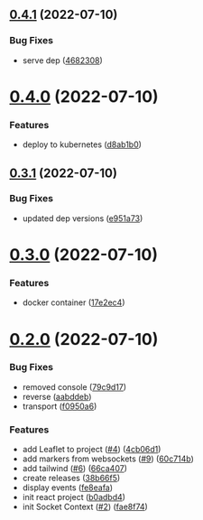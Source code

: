 ## [0.4.1](https://github.com/EddieHubCommunity/EddieHubLive/compare/v0.4.0...v0.4.1) (2022-07-10)


### Bug Fixes

* serve dep ([4682308](https://github.com/EddieHubCommunity/EddieHubLive/commit/4682308c89431076ea5dd871d2c1d545dd7ee3be))



# [0.4.0](https://github.com/EddieHubCommunity/EddieHubLive/compare/v0.3.1...v0.4.0) (2022-07-10)


### Features

* deploy to kubernetes ([d8ab1b0](https://github.com/EddieHubCommunity/EddieHubLive/commit/d8ab1b019c584f0dd413e5998339197dee2585af))



## [0.3.1](https://github.com/EddieHubCommunity/EddieHubLive/compare/v0.3.0...v0.3.1) (2022-07-10)


### Bug Fixes

* updated dep versions ([e951a73](https://github.com/EddieHubCommunity/EddieHubLive/commit/e951a73e371992e1b7350f2912c6e18e99a46329))



# [0.3.0](https://github.com/EddieHubCommunity/EddieHubLive/compare/v0.2.0...v0.3.0) (2022-07-10)


### Features

* docker container ([17e2ec4](https://github.com/EddieHubCommunity/EddieHubLive/commit/17e2ec4a8d1662d6c27f189673b09d0c8cbd50e6))



# [0.2.0](https://github.com/EddieHubCommunity/EddieHubLive/compare/b0adbd4c7283ebfa3f6447c511c9ec0ca1693dae...v0.2.0) (2022-07-10)


### Bug Fixes

* removed console ([79c9d17](https://github.com/EddieHubCommunity/EddieHubLive/commit/79c9d1761dcb7b46536d70619041d3886053ebae))
* reverse ([aabddeb](https://github.com/EddieHubCommunity/EddieHubLive/commit/aabddebcfc41bf8c1083695842a5937c1e0b6b4c))
* transport ([f0950a6](https://github.com/EddieHubCommunity/EddieHubLive/commit/f0950a630b2aa1b77f2f22310500518eacfb9dc3))


### Features

* add Leaflet to project ([#4](https://github.com/EddieHubCommunity/EddieHubLive/issues/4)) ([4cb06d1](https://github.com/EddieHubCommunity/EddieHubLive/commit/4cb06d1de4d2cd833417ef9c101c38b9464bb1de))
* add markers from websockets ([#9](https://github.com/EddieHubCommunity/EddieHubLive/issues/9)) ([60c714b](https://github.com/EddieHubCommunity/EddieHubLive/commit/60c714b9e02802a67db3f3bed7b66bb099d769c3))
* add tailwind ([#6](https://github.com/EddieHubCommunity/EddieHubLive/issues/6)) ([66ca407](https://github.com/EddieHubCommunity/EddieHubLive/commit/66ca407082adbb5c41ffb34ecb47e0bea6c2a04a))
* create releases ([38b66f5](https://github.com/EddieHubCommunity/EddieHubLive/commit/38b66f5498b3e655f419529131ce18c21a39bc0a))
* display events ([fe8eafa](https://github.com/EddieHubCommunity/EddieHubLive/commit/fe8eafa91abb63f56e7262b54501bcad2b8d4dbc))
* init react project ([b0adbd4](https://github.com/EddieHubCommunity/EddieHubLive/commit/b0adbd4c7283ebfa3f6447c511c9ec0ca1693dae))
* init Socket Context ([#2](https://github.com/EddieHubCommunity/EddieHubLive/issues/2)) ([fae8f74](https://github.com/EddieHubCommunity/EddieHubLive/commit/fae8f749d2a8790c8459175dfb6c14560499fde6))



